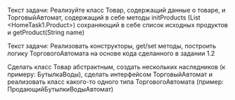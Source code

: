 Текст задачи:
Реализуйте класс Товар, содержащий данные о товаре,
и ТорговыйАвтомат, содержащий в себе методы 
initProducts (List <HomeTask1.Product>) сохраняющий в себе 
список исходных продуктов и getProduct(String name)


Текст задачи:
Реализовать конструкторы, get/set методы, 
построить логику ТорговогоАвтомата на основе 
кода сделанного в задании 1.2




Сделать класс Товар абстрактным,
создать нескольких наследников (к примеру: БутылкаВоды),
сделать интерфейсом ТорговыйАвтомат и реализовать класс
какого-то одного типа ТорговогоАвтомата
(пример: ПродающийБутылкиВодыАвтомат)